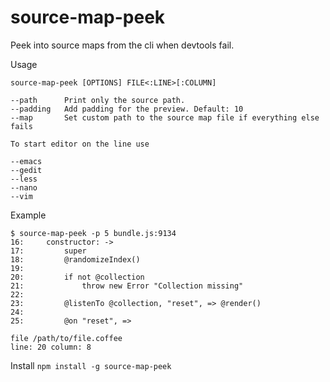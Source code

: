 # source-map-peek

Peek into source maps from the cli when devtools fail.

Usage

    source-map-peek [OPTIONS] FILE<:LINE>[:COLUMN]

    --path      Print only the source path.
    --padding   Add padding for the preview. Default: 10
    --map       Set custom path to the source map file if everything else fails

    To start editor on the line use

    --emacs
    --gedit
    --less
    --nano
    --vim

Example

    $ source-map-peek -p 5 bundle.js:9134
    16:     constructor: ->
    17:         super
    18:         @randomizeIndex()
    19:
    20:         if not @collection
    21:             throw new Error "Collection missing"
    22:
    23:         @listenTo @collection, "reset", => @render()
    24:
    25:         @on "reset", =>

    file /path/to/file.coffee
    line: 20 column: 8

Install `npm install -g source-map-peek`
